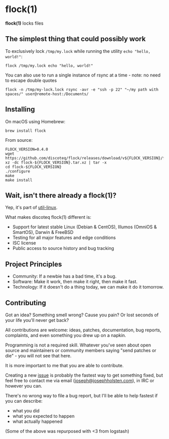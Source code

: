 flock(1)
=======

**flock(1)** locks files

## The simplest thing that could possibly work

To exclusively lock `/tmp/my.lock` while running the utility
`echo "hello, world!"`:

    flock /tmp/my.lock echo "hello, world!"

You can also use to run a single instance of rsync at a time - note: no need to escape double quotes

    flock -n /tmp/my-lock.lock rsync -avr -e "ssh -p 22" "~/my path with spaces/" user@remote-host:/Documents/

## Installing

On macOS using Homebrew:

    brew install flock

From source:

    FLOCK_VERSION=0.4.0
    wget https://github.com/discoteq/flock/releases/download/v${FLOCK_VERSION}/flock-${FLOCK_VERSION}.tar.xz
    xz -dc flock-${FLOCK_VERSION}.tar.xz | tar -x
    cd flock-${FLOCK_VERSION}
    ./configure
    make
    make install

## Wait, isn't there already a flock(1)?

Yep, it's part of [util-linux](https://en.wikipedia.org/wiki/Util-linux).

What makes discoteq flock(1) different is:

* Support for latest stable Linux (Debian & CentOS), Illumos (OmniOS & SmartOS), Darwin & FreeBSD
* Testing for all major features and edge conditions
* ISC license
* Public access to source history and bug tracking

## Project Principles

* Community: If a newbie has a bad time, it's a bug.
* Software: Make it work, then make it right, then make it fast.
* Technology: If it doesn't do a thing today, we can make it do it tomorrow.

## Contributing

Got an idea? Something smell wrong? Cause you pain? Or lost seconds of your life you'll never get back?

All contributions are welcome: ideas, patches, documentation, bug reports, complaints, and even something you drew up on a napkin.

Programming is not a required skill. Whatever you've seen about open source and maintainers or community members saying "send patches or die" - you will not see that here.

It is more important to me that you are able to contribute.

Creating a new [issue](https://github.com/discoteq/flock/issues) is probably the fastest way to get something fixed, but feel free to contact me via email (joseph@josephholsten.com), in IRC or however you can.

There's no wrong way to file a bug report, but I'll be able to help fastest if you can describe:
* what you did
* what you expected to happen
* what actually happened

(Some of the above was repurposed with <3 from logstash)
